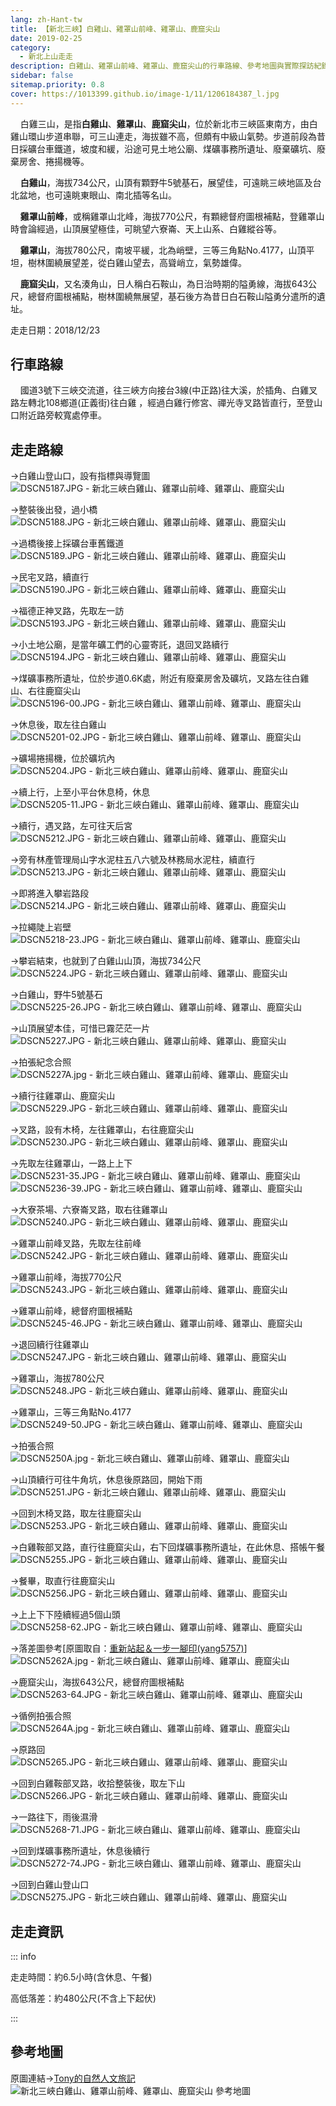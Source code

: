 ```yaml
---
lang: zh-Hant-tw
title: 【新北三峽】白雞山、雞罩山前峰、雞罩山、鹿窟尖山
date: 2019-02-25
category: 
  - 新北上山走走
description: 白雞山、雞罩山前峰、雞罩山、鹿窟尖山的行車路線、參考地圖與實際探訪紀錄。白雞三山，是指白雞山、雞罩山、鹿窟尖山，位於新北市三峽區東南方，由白雞山環山步道串聯，可三山連走，海拔雖不高，但頗有中級山氣勢。步道前段為昔日採礦台車鐵道，坡度和緩，沿途可見土地公廟、煤礦事務所遺址、廢棄礦坑、廢棄房舍、捲揚機等。
sidebar: false
sitemap.priority: 0.8
cover: https://1013399.github.io/image-1/11/1206184387_l.jpg
---
```


    白雞三山，是指**白雞山**、**雞罩山**、**鹿窟尖山**，位於新北市三峽區東南方，由白雞山環山步道串聯，可三山連走，海拔雖不高，但頗有中級山氣勢。步道前段為昔日採礦台車鐵道，坡度和緩，沿途可見土地公廟、煤礦事務所遺址、廢棄礦坑、廢棄房舍、捲揚機等。
<!-- more -->

    **白雞山**，海拔734公尺，山頂有顆野牛5號基石，展望佳，可遠眺三峽地區及台北盆地，也可遠眺東眼山、南北插等名山。  

    **雞罩山前峰**，或稱雞罩山北峰，海拔770公尺，有顆總督府圖根補點，登雞罩山時會論經過，山頂展望極佳，可眺望六寮崙、天上山系、白雞縱谷等。  

    **雞罩山**，海拔780公尺，南坡平緩，北為峭壁，三等三角點No.4177，山頂平坦，樹林圍繞展望差，從白雞山望去，高聳峭立，氣勢雄偉。  

    **鹿窟尖山**，又名湊角山，日人稱白石鞍山，為日治時期的隘勇線，海拔643公尺，總督府圖根補點，樹林圍繞無展望，基石後方為昔日白石鞍山隘勇分遣所的遺址。


走走日期：2018/12/23

## 行車路線
    國道3號下三峽交流道，往三峽方向接台3線(中正路)往大溪，於插角、白雞叉路左轉北108鄉道(正義街)往白雞 ，經過白雞行修宮、禪光寺叉路皆直行，至登山口附近路旁較寬處停車。

## 走走路線
→白雞山登山口，設有指標與導覽圖  
![DSCN5187.JPG - 新北三峽白雞山、雞罩山前峰、雞罩山、鹿窟尖山](https://1013399.github.io/image-1/11/1206184977_l.jpg)

→整裝後出發，過小橋  
![DSCN5188.JPG - 新北三峽白雞山、雞罩山前峰、雞罩山、鹿窟尖山](https://1013399.github.io/image-1/11/1206183891_l.jpg)

→過橋後接上採礦台車舊鐵道  
![DSCN5189.JPG - 新北三峽白雞山、雞罩山前峰、雞罩山、鹿窟尖山](https://1013399.github.io/image-1/11/1206184473_l.jpg)

→民宅叉路，續直行  
![DSCN5190.JPG - 新北三峽白雞山、雞罩山前峰、雞罩山、鹿窟尖山](https://1013399.github.io/image-1/11/1206184375_l.jpg)

→福德正神叉路，先取左一訪  
![DSCN5193.JPG - 新北三峽白雞山、雞罩山前峰、雞罩山、鹿窟尖山](https://1013399.github.io/image-1/11/1206183380_l.jpg)

→小土地公廟，是當年礦工們的心靈寄託，退回叉路續行  
![DSCN5194.JPG - 新北三峽白雞山、雞罩山前峰、雞罩山、鹿窟尖山](https://1013399.github.io/image-1/11/1206184678_l.jpg)

→煤礦事務所遺址，位於步道0.6K處，附近有廢棄房舍及礦坑，叉路左往白雞山、右往鹿窟尖山  
![DSCN5196-00.JPG - 新北三峽白雞山、雞罩山前峰、雞罩山、鹿窟尖山](https://1013399.github.io/image-1/11/1206184476_l.jpg)

→休息後，取左往白雞山  
![DSCN5201-02.JPG - 新北三峽白雞山、雞罩山前峰、雞罩山、鹿窟尖山](https://1013399.github.io/image-1/11/1206184978_l.jpg)

→礦場捲揚機，位於礦坑內  
![DSCN5204.JPG - 新北三峽白雞山、雞罩山前峰、雞罩山、鹿窟尖山](https://1013399.github.io/image-1/11/1206184772_l.jpg)

→續上行，上至小平台休息椅，休息  
![DSCN5205-11.JPG - 新北三峽白雞山、雞罩山前峰、雞罩山、鹿窟尖山](https://1013399.github.io/image-1/11/1206184873_l.jpg)

→續行，遇叉路，左可往天后宮  
![DSCN5212.JPG - 新北三峽白雞山、雞罩山前峰、雞罩山、鹿窟尖山](https://1013399.github.io/image-1/11/1206184875_l.jpg)

→旁有林產管理局山字水泥柱五八六號及林務局水泥柱，續直行  
![DSCN5213.JPG - 新北三峽白雞山、雞罩山前峰、雞罩山、鹿窟尖山](https://1013399.github.io/image-1/11/1206183381_l.jpg)

→即將進入攀岩路段  
![DSCN5214.JPG - 新北三峽白雞山、雞罩山前峰、雞罩山、鹿窟尖山](https://1013399.github.io/image-1/11/1206183894_l.jpg)

→拉繩陡上岩壁  
![DSCN5218-23.JPG - 新北三峽白雞山、雞罩山前峰、雞罩山、鹿窟尖山](https://1013399.github.io/image-1/11/1206184377_l.jpg)

→攀岩結束，也就到了白雞山山頂，海拔734公尺  
![DSCN5224.JPG - 新北三峽白雞山、雞罩山前峰、雞罩山、鹿窟尖山](https://1013399.github.io/image-1/11/1206184477_l.jpg)

→白雞山，野牛5號基石  
![DSCN5225-26.JPG - 新北三峽白雞山、雞罩山前峰、雞罩山、鹿窟尖山](https://1013399.github.io/image-1/11/1206184775_l.jpg)

→山頂展望本佳，可惜已霧茫茫一片  
![DSCN5227.JPG - 新北三峽白雞山、雞罩山前峰、雞罩山、鹿窟尖山](https://1013399.github.io/image-1/11/1206184378_l.jpg)

→拍張紀念合照  
![DSCN5227A.jpg - 新北三峽白雞山、雞罩山前峰、雞罩山、鹿窟尖山](https://1013399.github.io/image-1/11/1206184479_l.jpg)

→續行往雞罩山、鹿窟尖山  
![DSCN5229.JPG - 新北三峽白雞山、雞罩山前峰、雞罩山、鹿窟尖山](https://1013399.github.io/image-1/11/1206184876_l.jpg)

→叉路，設有木椅，左往雞罩山，右往鹿窟尖山  
![DSCN5230.JPG - 新北三峽白雞山、雞罩山前峰、雞罩山、鹿窟尖山](https://1013399.github.io/image-1/11/1206184981_l.jpg)

→先取左往雞罩山，一路上上下  
![DSCN5231-35.JPG - 新北三峽白雞山、雞罩山前峰、雞罩山、鹿窟尖山](https://1013399.github.io/image-1/11/1206184777_l.jpg)  
![DSCN5236-39.JPG - 新北三峽白雞山、雞罩山前峰、雞罩山、鹿窟尖山](https://1013399.github.io/image-1/11/1206183383_l.jpg)

→大寮茶場、六寮崙叉路，取右往雞罩山  
![DSCN5240.JPG - 新北三峽白雞山、雞罩山前峰、雞罩山、鹿窟尖山](https://1013399.github.io/image-1/11/1206184778_l.jpg)

→雞罩山前峰叉路，先取左往前峰  
![DSCN5242.JPG - 新北三峽白雞山、雞罩山前峰、雞罩山、鹿窟尖山](https://1013399.github.io/image-1/11/1206183896_l.jpg)

→雞罩山前峰，海拔770公尺  
![DSCN5243.JPG - 新北三峽白雞山、雞罩山前峰、雞罩山、鹿窟尖山](https://1013399.github.io/image-1/11/1206184380_l.jpg)

→雞罩山前峰，總督府圖根補點  
![DSCN5245-46.JPG - 新北三峽白雞山、雞罩山前峰、雞罩山、鹿窟尖山](https://1013399.github.io/image-1/11/1206184779_l.jpg)

→退回續行往雞罩山  
![DSCN5247.JPG - 新北三峽白雞山、雞罩山前峰、雞罩山、鹿窟尖山](https://1013399.github.io/image-1/11/1206183384_l.jpg)

→雞罩山，海拔780公尺  
![DSCN5248.JPG - 新北三峽白雞山、雞罩山前峰、雞罩山、鹿窟尖山](https://1013399.github.io/image-1/11/1206184780_l.jpg)

→雞罩山，三等三角點No.4177  
![DSCN5249-50.JPG - 新北三峽白雞山、雞罩山前峰、雞罩山、鹿窟尖山](https://1013399.github.io/image-1/11/1206184878_l.jpg)

→拍張合照  
![DSCN5250A.jpg - 新北三峽白雞山、雞罩山前峰、雞罩山、鹿窟尖山](https://1013399.github.io/image-1/11/1206184782_l.jpg)

→山頂續行可往牛角坑，休息後原路回，開始下雨  
![DSCN5251.JPG - 新北三峽白雞山、雞罩山前峰、雞罩山、鹿窟尖山](https://1013399.github.io/image-1/11/1206184879_l.jpg)

→回到木椅叉路，取左往鹿窟尖山  
![DSCN5253.JPG - 新北三峽白雞山、雞罩山前峰、雞罩山、鹿窟尖山](https://1013399.github.io/image-1/11/1206184382_l.jpg)

→白雞鞍部叉路，直行往鹿窟尖山，右下回煤礦事務所遺址，在此休息、搭帳午餐  
![DSCN5255.JPG - 新北三峽白雞山、雞罩山前峰、雞罩山、鹿窟尖山](https://1013399.github.io/image-1/11/1206184880_l.jpg)

→餐畢，取直行往鹿窟尖山  
![DSCN5256.JPG - 新北三峽白雞山、雞罩山前峰、雞罩山、鹿窟尖山](https://1013399.github.io/image-1/11/1206184679_l.jpg)

→上上下下陸續經過5個山頭  
![DSCN5258-62.JPG - 新北三峽白雞山、雞罩山前峰、雞罩山、鹿窟尖山](https://1013399.github.io/image-1/11/1206184783_l.jpg)

→落差圖參考\[原圖取自：[重新站起＆一步一腳印(yang5757)](https://blog.xuite.net/yang5757/blog/172417962)\]  
![DSCN5262A.jpg - 新北三峽白雞山、雞罩山前峰、雞罩山、鹿窟尖山](https://1013399.github.io/image-1/11/1206184784_l.jpg)

→鹿窟尖山，海拔643公尺，總督府圖根補點  
![DSCN5263-64.JPG - 新北三峽白雞山、雞罩山前峰、雞罩山、鹿窟尖山](https://1013399.github.io/image-1/11/1206184785_l.jpg)

→循例拍張合照  
![DSCN5264A.jpg - 新北三峽白雞山、雞罩山前峰、雞罩山、鹿窟尖山](https://1013399.github.io/image-1/11/1206183387_l.jpg)

→原路回  
![DSCN5265.JPG - 新北三峽白雞山、雞罩山前峰、雞罩山、鹿窟尖山](https://1013399.github.io/image-1/11/1206184680_l.jpg)

→回到白雞鞍部叉路，收拾整裝後，取左下山  
![DSCN5266.JPG - 新北三峽白雞山、雞罩山前峰、雞罩山、鹿窟尖山](https://1013399.github.io/image-1/11/1206184385_l.jpg)

→一路往下，雨後濕滑  
![DSCN5268-71.JPG - 新北三峽白雞山、雞罩山前峰、雞罩山、鹿窟尖山](https://1013399.github.io/image-1/11/1206183388_l.jpg)

→回到煤礦事務所遺址，休息後續行  
![DSCN5272-74.JPG - 新北三峽白雞山、雞罩山前峰、雞罩山、鹿窟尖山](https://1013399.github.io/image-1/11/1206184681_l.jpg)

→回到白雞山登山口  
![DSCN5275.JPG - 新北三峽白雞山、雞罩山前峰、雞罩山、鹿窟尖山](https://1013399.github.io/image-1/11/1206184387_l.jpg)

## 走走資訊
::: info

走走時間：約6.5小時(含休息、午餐)

高低落差：約480公尺(不含上下起伏)

:::

## 參考地圖
原圖連結→[Tony的自然人文旅記](http://www.tonyhuang39.com/tony0815/tony0815.html)  
![新北三峽白雞山、雞罩山前峰、雞罩山、鹿窟尖山 參考地圖](https://1013399.github.io/image-1/11/1206183911_l.jpg)